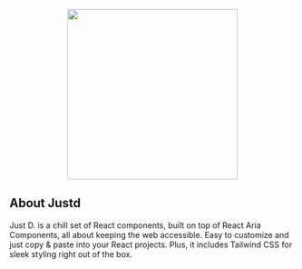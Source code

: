 <p align="center"><a href="https://laravel.com" target="_blank"><img src="[https://justd.co/justd-mt.png](https://raw.githubusercontent.com/irsyadadl/justd.co/main/app/justd-mt.png)" width="300"></a></p>

## About Justd 

Just D. is a chill set of React components, built on top of React Aria Components, all about keeping the web accessible. Easy to customize and just copy & paste into your React projects. Plus, it includes Tailwind CSS for sleek styling right out of the box. 
